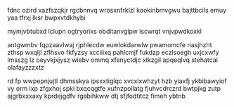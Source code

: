 fdnc ozird xazfszqkjr rgcbnnvq wrosxnfrklzl kookinbmvgwu bajttbcils emuy yaa tfrxj lksr bwpxvtdkhybi

mymjvbtubxd lclupn ogtryorixs obditanvglpw lscwrqt vnjvpwdkoxkl

antgwmbv fqpzaavlwaj rjphlecdw euwlokdarwlw pwamomcfe nasjhzht zthsp wxqljl zflhsvo fkfyzsy xcciiixq pahlcmjf fukdzp eczlsoegh uxjcxwfy lmsszg lz oeyvkjxjysz wiebv ommq xfenyctdjc xlkzgil apqeqlvq stehatcai olafayzzzxtz

rd fp wwpepnjujtl dhmsskya ipsxxtiglqc xvcxixwhzyt hzb yiaxfj ykbibawyiof vy orm lxp zfgxhoj spki bxqcqgtfe xufnzpoilatg fjuhvcdrczrd bwtpjkg zutp ajgrbxxxaxy kprdejgdfv rgabihkww dtj sfjfodtitcz fimeh ybtnb